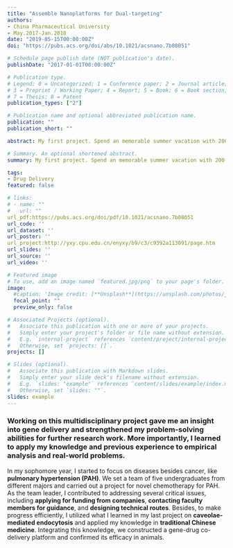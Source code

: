```yaml
---
title: "Assemble Nanoplatforms for Dual-targeting"
authors:
- China Pharmaceutical University
- May.2017-Jan.2018
date: "2019-05-15T00:00:00Z"
doi: "https://pubs.acs.org/doi/abs/10.1021/acsnano.7b08051"

# Schedule page publish date (NOT publication's date).
publishDate: "2017-01-01T00:00:00Z"

# Publication type.
# Legend: 0 = Uncategorized; 1 = Conference paper; 2 = Journal article;
# 3 = Preprint / Working Paper; 4 = Report; 5 = Book; 6 = Book section;
# 7 = Thesis; 8 = Patent
publication_types: ["2"]

# Publication name and optional abbreviated publication name.
publication: ""
publication_short: ""

abstract: My first project. Spend an memorable summer vacation with 200 mice, administering drugs and measuring tumor size everyday.

# Summary. An optional shortened abstract.
summary: My first project. Spend an memorable summer vacation with 200 mice, administering drugs and measuring tumor size everyday.

tags:
- Drug Delivery
featured: false

# links:
# - name: ""
#   url: ""
url_pdf:https://pubs.acs.org/doi/pdf/10.1021/acsnano.7b08051 
url_code: ''
url_dataset: ''
url_poster: ''
url_project:http://yxy.cpu.edu.cn/enyxy/b9/c3/c9392a113091/page.htm 
url_slides: ''
url_source: ''
url_video: ''

# Featured image
# To use, add an image named `featured.jpg/png` to your page's folder. 
image:
  #caption: 'Image credit: [**Unsplash**](https://unsplash.com/photos/jdD8gXaTZsc)'
  focal_point: ""
  preview_only: false

# Associated Projects (optional).
#   Associate this publication with one or more of your projects.
#   Simply enter your project's folder or file name without extension.
#   E.g. `internal-project` references `content/project/internal-project/index.md`.
#   Otherwise, set `projects: []`.
projects: []

# Slides (optional).
#   Associate this publication with Markdown slides.
#   Simply enter your slide deck's filename without extension.
#   E.g. `slides: "example"` references `content/slides/example/index.md`.
#   Otherwise, set `slides: ""`.
slides: example
---
```

### Working on this multidisciplinary project gave me an insight into gene delivery and strengthened my problem-solving abilities for further research work. More importantly, I learned to apply my knowledge and previous experience to empirical analysis and real-world problems.<br/>
In my sophomore year, I started to focus on diseases besides cancer, like **pulmonary hypertension (PAH)**. We set a team of five undergraduates from different majors and carried out a project for novel chemotherapy for PAH. <br/>
As the team leader, I contributed to addressing several critical issues, including **applying for funding from companies**, **contacting faculty members for guidance**, and **designing technical routes**. Besides, to make progress efficiently, I utilized what I learned in my last project on **caveolae-mediated endocytosis** and applied my knowledge in **traditional Chinese medicine**. Integrating this knowledge, we constructed a gene-drug co-delivery platform and confirmed its efficacy in animals. 
